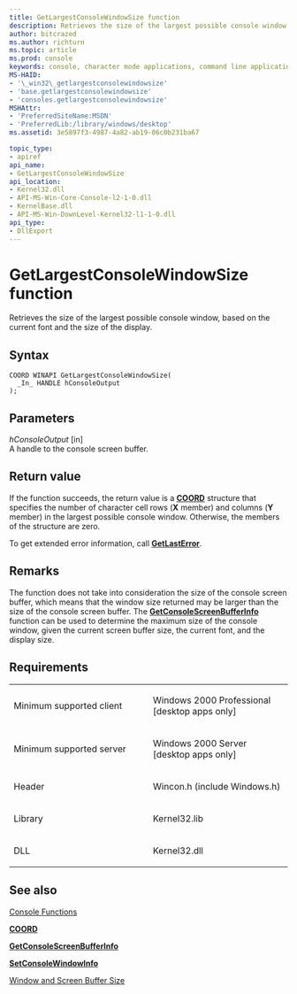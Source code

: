 ```yaml
---
title: GetLargestConsoleWindowSize function
description: Retrieves the size of the largest possible console window, based on the current font and the size of the display.
author: bitcrazed
ms.author: richturn
ms.topic: article
ms.prod: console
keywords: console, character mode applications, command line applications, terminal applications, console api
MS-HAID:
- '\_win32\_getlargestconsolewindowsize'
- 'base.getlargestconsolewindowsize'
- 'consoles.getlargestconsolewindowsize'
MSHAttr:
- 'PreferredSiteName:MSDN'
- 'PreferredLib:/library/windows/desktop'
ms.assetid: 3e5897f3-4987-4a82-ab19-06c0b231ba67

topic_type:
- apiref
api_name:
- GetLargestConsoleWindowSize
api_location:
- Kernel32.dll
- API-MS-Win-Core-Console-l2-1-0.dll
- KernelBase.dll
- API-MS-Win-DownLevel-Kernel32-l1-1-0.dll
api_type:
- DllExport
---
```


# GetLargestConsoleWindowSize function


Retrieves the size of the largest possible console window, based on the current font and the size of the display.

Syntax
------

```ManagedCPlusPlus
COORD WINAPI GetLargestConsoleWindowSize(
  _In_ HANDLE hConsoleOutput
);
```

Parameters
----------

*hConsoleOutput* \[in\]  
A handle to the console screen buffer.

Return value
------------

If the function succeeds, the return value is a [**COORD**](coord-str.md) structure that specifies the number of character cell rows (**X** member) and columns (**Y** member) in the largest possible console window. Otherwise, the members of the structure are zero.

To get extended error information, call [**GetLastError**](https://msdn.microsoft.com/library/windows/desktop/ms679360).

Remarks
-------

The function does not take into consideration the size of the console screen buffer, which means that the window size returned may be larger than the size of the console screen buffer. The [**GetConsoleScreenBufferInfo**](getconsolescreenbufferinfo.md) function can be used to determine the maximum size of the console window, given the current screen buffer size, the current font, and the display size.

Requirements
------------

<table>
<colgroup>
<col width="50%" />
<col width="50%" />
</colgroup>
<tbody>
<tr class="odd">
<td><p>Minimum supported client</p></td>
<td><p>Windows 2000 Professional [desktop apps only]</p></td>
</tr>
<tr class="even">
<td><p>Minimum supported server</p></td>
<td><p>Windows 2000 Server [desktop apps only]</p></td>
</tr>
<tr class="odd">
<td><p>Header</p></td>
<td>Wincon.h (include Windows.h)</td>
</tr>
<tr class="even">
<td><p>Library</p></td>
<td>Kernel32.lib</td>
</tr>
<tr class="odd">
<td><p>DLL</p></td>
<td>Kernel32.dll</td>
</tr>
<tr class="even">
</tr>
<tr class="odd">
</tr>
<tr class="even">
</tr>
</tbody>
</table>

## <span id="see_also"></span>See also


[Console Functions](console-functions.md)

[**COORD**](coord-str.md)

[**GetConsoleScreenBufferInfo**](getconsolescreenbufferinfo.md)

[**SetConsoleWindowInfo**](setconsolewindowinfo.md)

[Window and Screen Buffer Size](window-and-screen-buffer-size.md)

 

 




